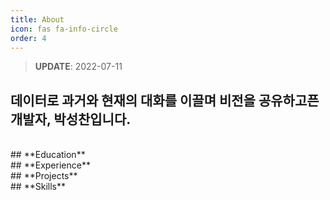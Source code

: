 ```yaml
---
title: About
icon: fas fa-info-circle
order: 4
---
```


> **UPDATE**: 2022-07-11

## 데이터로 과거와 현재의 대화를 이끌며 비전을 공유하고픈 개발자, **박성찬**입니다.

<br/>
## **Education**

<br/>
## **Experience**

<br/>
## **Projects**

<br/>
## **Skills**